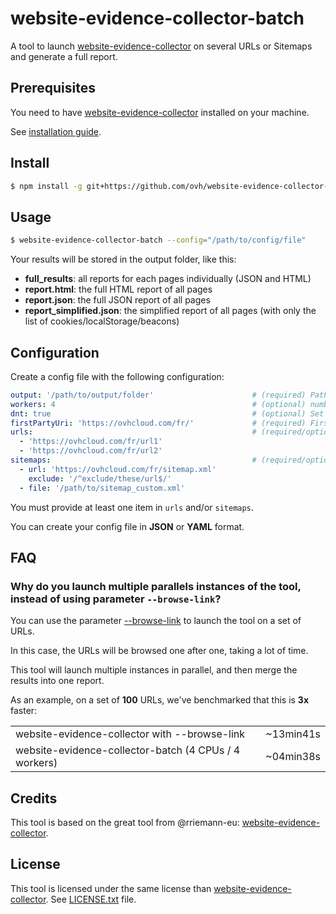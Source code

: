 # website-evidence-collector-batch

A tool to launch [website-evidence-collector](https://github.com/EU-EDPS/website-evidence-collector) on several URLs or Sitemaps and generate a full report.

## Prerequisites

You need to have [website-evidence-collector](https://github.com/EU-EDPS/website-evidence-collector) installed on your machine.

See [installation guide](https://github.com/EU-EDPS/website-evidence-collector#installation).

## Install

```bash
$ npm install -g git+https://github.com/ovh/website-evidence-collector-batch.git
```

## Usage

```bash
$ website-evidence-collector-batch --config="/path/to/config/file"
```

Your results will be stored in the output folder, like this:

 * **full_results**: all reports for each pages individually (JSON and HTML)
 * **report.html**: the full HTML report of all pages
 * **report.json**: the full JSON report of all pages
 * **report_simplified.json**: the simplified report of all pages (with only the list of cookies/localStorage/beacons)

## Configuration

Create a config file with the following configuration:

```yaml
output: '/path/to/output/folder'                      # (required) Path to the output folder
workers: 4                                            # (optional) number of concurrency workers (default is CPUs count)
dnt: true                                             # (optional) Set Do-Not-Track (default is false)
firstPartyUri: 'https://ovhcloud.com/fr/'             # (required) First Party URI
urls:                                                 # (required/optional) List of URLs to grab
  - 'https://ovhcloud.com/fr/url1'
  - 'https://ovhcloud.com/fr/url2'
sitemaps:                                             # (required/optional) Sitemaps list containing URLs to grab (can be files or urls)
  - url: 'https://ovhcloud.com/fr/sitemap.xml'
    exclude: '/^exclude/these/url$/'
  - file: '/path/to/sitemap_custom.xml'
```

You must provide at least one item in `urls` and/or `sitemaps`.

You can create your config file in **JSON** or **YAML** format.

## FAQ

### Why do you launch multiple parallels instances of the tool, instead of using parameter `--browse-link`?

You can use the parameter [--browse-link](https://github.com/EU-EDPS/website-evidence-collector/blob/master/lib/argv.js#L35) to launch the tool on a set of URLs.

In this case, the URLs will be browsed one after one, taking a lot of time.

This tool will launch multiple instances in parallel, and then merge the results into one report.

As an example, on a set of **100** URLs, we've benchmarked that this is **3x** faster:

|                                                       |           |
|-------------------------------------------------------|-----------|
| website-evidence-collector with --browse-link         | ~13min41s |
| website-evidence-collector-batch (4 CPUs / 4 workers) | ~04min38s |

## Credits

This tool is based on the great tool from @rriemann-eu: [website-evidence-collector](https://github.com/EU-EDPS/website-evidence-collector).

## License

This tool is licensed under the same license than [website-evidence-collector](https://github.com/EU-EDPS/website-evidence-collector/blob/master/LICENSE.txt). See [LICENSE.txt](LICENSE.txt) file.
